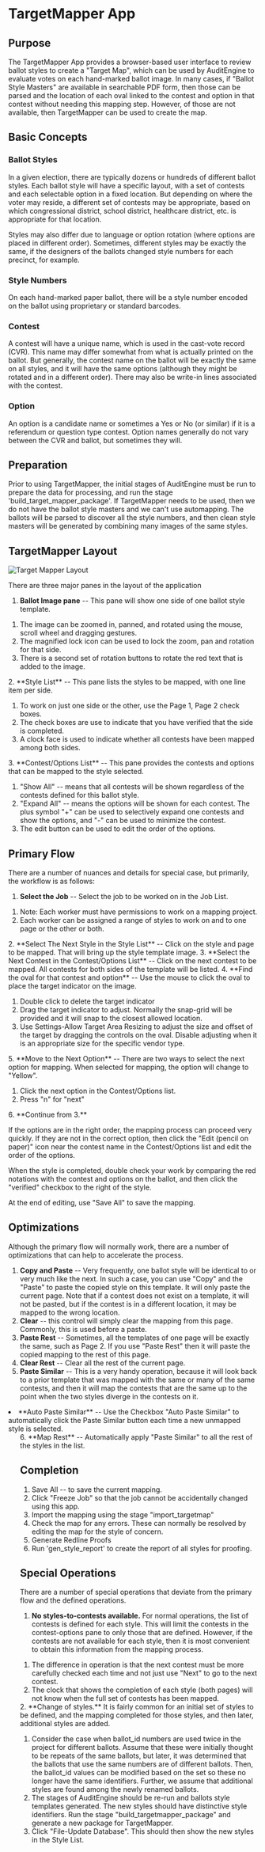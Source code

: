 
# TargetMapper App

## Purpose

The TargetMapper App provides a browser-based user interface to review ballot styles to create a "Target Map", which can be used by AuditEngine to evaluate votes on each hand-marked ballot image. In many cases, if "Ballot Style Masters" are available in searchable PDF form, then those can be parsed and the location of each oval linked to the contest and option in that contest without needing this  mapping step. However, of those are not available, then TargetMapper can be used to create the map.

## Basic Concepts

### Ballot Styles

In a given election, there are typically dozens or hundreds of different ballot styles. Each ballot style will have a specific layout, with a set of contests and each selectable option in a fixed location. But depending on where the voter may reside, a different set of contests may be appropriate, based on which congressional district, school district, healthcare district, etc. is appropriate for that location.

Styles may also differ due to language or option rotation (where options are placed in different order). Sometimes, different styles may be exactly the same, if the designers of the ballots changed style numbers for each precinct, for example.

### Style Numbers

On each hand-marked paper ballot, there will be a style number encoded on the ballot using proprietary or standard barcodes.

### Contest

A contest will have a unique name, which is used in the cast-vote record (CVR). This name may differ somewhat from what is actually printed on the ballot. But generally, the contest name on the ballot will be exactly the same on all styles, and it will have the same options (although they might be rotated and in a different order). There may also be write-in lines associated with the contest.

### Option

An option is a candidate name or sometimes a Yes or No (or similar) if it is a referendum or question type contest. Option names generally do not vary between the CVR and ballot, but sometimes they will.

## Preparation

Prior to using TargetMapper, the initial stages of AuditEngine must be run to prepare the data for processing, and run the stage 'build_target_mapper_package'. If TargetMapper needs to be used, then we do not have the ballot style masters and we can't use automapping. The ballots will be parsed to discover all the style numbers, and then clean style masters will be generated by combining many images of the same styles.

## TargetMapper Layout

<img src="https://s3.amazonaws.com/auditengine.org/docs/images/targetmapper_layout.png" alt="Target Mapper Layout">

There are three major panes in the layout of the application

1. **Ballot Image pane** -- This pane will show one side of one ballot style template.
<ol><li>The image can be zoomed in, panned, and rotated using the mouse, scroll wheel and dragging gestures.
<li>The magnified lock icon can be used to lock the zoom, pan and rotation for that side.
<li>There is a second set of rotation buttons to rotate the red text that is added to the image.</ol>
2. **Style List** -- This pane lists the styles to be mapped, with one line item per side.
<ol><li> To work on just one side or the other, use the Page 1, Page 2 check boxes.
<li> The check boxes are use to indicate that you have verified that the side is completed.
<li> A clock face is used to indicate whether all contests have been mapped among both sides.
</ol>
3. **Contest/Options List** -- This pane provides the contests and options that can be mapped to the style selected.
<ol><li> "Show All" -- means that all contests will be shown regardless of the contests defined for this ballot style.
<li> "Expand All" -- means the options will be shown for each contest. The plus symbol "+" can be used to selectively expand one contests and show the options, and "-" can be used to minimize the contest.
<li> The edit button can be used to edit the order of the options.
</ol>

## Primary Flow

There are a number of nuances and details for special case, but primarily, the workflow is as follows:

1. **Select the Job** -- Select the job to be worked on in the Job List.
<ol><li>Note: Each worker must have permissions to work on a mapping project.
<li>Each worker can be assigned a range of styles to work on and to one page or the other or both.
</ol>
2. **Select The Next Style in the Style List** -- Click on the style and page to be mapped. That will bring up the style template image.
3. **Select the Next Contest in the Contest/Options List** -- Click on the next contest to be mapped. All contests for both sides of the template will be listed.
4. **Find the oval for that contest and option** -- Use the mouse to click the oval to place the target indicator on the image.
<ol><li>Double click to delete the target indicator
<li>Drag the target indicator to adjust. Normally the snap-grid will be provided and it will snap to the closest allowed location.
<li>Use Settings-Allow Target Area Resizing to adjust the size and offset of the target by dragging the controls on the oval. Disable adjusting when it is an appropriate size for the specific vendor type.
</ol>
5. **Move to the Next Option** -- There are two ways to select the next option for mapping. When selected for mapping, the option will change to "Yellow".
<ol><li>Click the next option in the Contest/Options list.
<li>Press "n" for "next"
</ol>
6. **Continue from 3.**

If the options are in the right order, the mapping process can proceed very quickly. If they are not in the correct option, then click the "Edit (pencil on paper)" icon near the contest name in the Contest/Options list and edit the order of the options.

When the style is completed, double check your work by comparing the red notations with the contest and options on the ballot, and then click the "verified" checkbox to the right of the style.

At the end of editing, use "Save All" to save the mapping.

## Optimizations

Although the primary flow will normally work, there are a number of optimizations that can help to accelerate the process.

1. **Copy and Paste** -- Very frequently, one ballot style will be identical to or very much like the next. In such a case, you can use "Copy" and the "Paste" to paste the copied style on this template. It will only paste the current page. Note that if a contest does not exist on a template, it will not be pasted, but if the contest is in a different location, it may be mapped to the wrong location.
2. **Clear** -- this control will simply clear the mapping from this page. Commonly, this is used before a paste.
3. **Paste Rest** -- Sometimes, all the templates of one page will be exactly the same, such as Page 2. If you use "Paste Rest" then it will paste the copied mapping to the rest of this page.
4. **Clear Rest** -- Clear all the rest of the current page.
5. **Paste Similar** -- This is a very handy operation, because it will look back to a prior template that was mapped with the same or many of the same contests, and then it will map the contests that are the same up to the point when the two styles diverge in the contests on it. 
</ol><li>**Auto Paste Similar** -- Use the Checkbox "Auto Paste Similar" to automatically click 
the Paste Similar button each time a new unmapped style is selected.
<ol>
6. **Map Rest** -- Automatically apply "Paste Similar" to all the rest of the styles in the list.

## Completion

1. Save All -- to save the current mapping.
2. Click "Freeze Job" so that the job cannot be accidentally changed using this app.
3. Import the mapping using the stage "import_targetmap"
4. Check the map for any errors. These can normally be resolved by editing the map for the style of concern.
5. Generate Redline Proofs
6. Run 'gen_style_report' to create the report of all styles for proofing.

## Special Operations

There are a number of special operations that deviate from the primary flow and the defined operations.

1. **No styles-to-contests available.** For normal operations, the list of contests is defined for each style. This will limit the contests in the contest-options pane to only those that are defined. However, if the contests are not available for each style, then it is most convenient to obtain this information from the mapping process.
<ol><li>The difference in operation is that the next contest must be more carefully checked each time and not just use "Next" to go to the next contest.
<li>The clock that shows the completion of each style (both pages) will not know when the full set of contests has been mapped.
</ol>
2. **Change of styles.** It is fairly common for an initial set of styles to be defined, and the mapping completed for those styles, and then later, additional styles are added.
<ol><li>Consider the case when ballot_id numbers are used twice in the project for different ballots. Assume that these were initially thought to be repeats of the same ballots, but later, it was determined that the ballots that use the same numbers are of different ballots. Then, the ballot_id values can be modified based on the set so these no longer have the same identifiers. Further, we assume that additional styles are found among the newly renamed ballots.
<li>The stages of AuditEngine should be re-run and ballots style templates generated. The new styles should have distinctive style identifiers. Run the stage "build_targetmapper_package" and generate a new package for TargetMapper.
<li>Click "File-Update Database". This should then show the new styles in the Style List.
</ol>